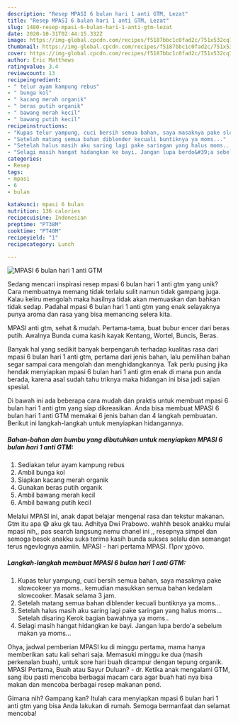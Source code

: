```yaml
---
description: "Resep MPASI 6 bulan hari 1 anti GTM, Lezat"
title: "Resep MPASI 6 bulan hari 1 anti GTM, Lezat"
slug: 1480-resep-mpasi-6-bulan-hari-1-anti-gtm-lezat
date: 2020-10-31T02:44:15.332Z
image: https://img-global.cpcdn.com/recipes/f5187bbc1c0fad2c/751x532cq70/mpasi-6-bulan-hari-1-anti-gtm-foto-resep-utama.jpg
thumbnail: https://img-global.cpcdn.com/recipes/f5187bbc1c0fad2c/751x532cq70/mpasi-6-bulan-hari-1-anti-gtm-foto-resep-utama.jpg
cover: https://img-global.cpcdn.com/recipes/f5187bbc1c0fad2c/751x532cq70/mpasi-6-bulan-hari-1-anti-gtm-foto-resep-utama.jpg
author: Eric Matthews
ratingvalue: 3.4
reviewcount: 13
recipeingredient:
- " telur ayam kampung rebus"
- " bunga kol"
- " kacang merah organik"
- " beras putih organik"
- " bawang merah kecil"
- " bawang putih kecil"
recipeinstructions:
- "Kupas telur yampung, cuci bersih semua bahan, saya masaknya pake slowcokeer ya moms.. kemudian masukkan semua bahan kedalam slowcooker. Masak selama 3 jam."
- "Setelah matang semua bahan diblender kecuali buntiknya ya moms..."
- "Setelah halus masih aku saring lagi pake saringan yang halus moms... Setelah disaring Kerok bagian bawahnya ya moms.."
- "Selagi masih hangat hidangkan ke bayi. Jangan lupa berdo&#39;a sebelum makan ya moms..."
categories:
- Resep
tags:
- mpasi
- 6
- bulan

katakunci: mpasi 6 bulan 
nutrition: 136 calories
recipecuisine: Indonesian
preptime: "PT38M"
cooktime: "PT40M"
recipeyield: "1"
recipecategory: Lunch

---
```



![MPASI 6 bulan hari 1 anti GTM](https://img-global.cpcdn.com/recipes/f5187bbc1c0fad2c/751x532cq70/mpasi-6-bulan-hari-1-anti-gtm-foto-resep-utama.jpg)

Sedang mencari inspirasi resep mpasi 6 bulan hari 1 anti gtm yang unik? Cara membuatnya memang tidak terlalu sulit namun tidak gampang juga. Kalau keliru mengolah maka hasilnya tidak akan memuaskan dan bahkan tidak sedap. Padahal mpasi 6 bulan hari 1 anti gtm yang enak selayaknya punya aroma dan rasa yang bisa memancing selera kita.

MPASI anti gtm, sehat &amp; mudah. Pertama-tama, buat bubur encer dari beras putih. Awalnya Bunda cuma kasih kayak Kentang, Wortel, Buncis, Beras.

Banyak hal yang sedikit banyak berpengaruh terhadap kualitas rasa dari mpasi 6 bulan hari 1 anti gtm, pertama dari jenis bahan, lalu pemilihan bahan segar sampai cara mengolah dan menghidangkannya. Tak perlu pusing jika hendak menyiapkan mpasi 6 bulan hari 1 anti gtm enak di mana pun anda berada, karena asal sudah tahu triknya maka hidangan ini bisa jadi sajian spesial.


Di bawah ini ada beberapa cara mudah dan praktis untuk membuat mpasi 6 bulan hari 1 anti gtm yang siap dikreasikan. Anda bisa membuat MPASI 6 bulan hari 1 anti GTM memakai 6 jenis bahan dan 4 langkah pembuatan. Berikut ini langkah-langkah untuk menyiapkan hidangannya.

<!--inarticleads1-->

##### Bahan-bahan dan bumbu yang dibutuhkan untuk menyiapkan MPASI 6 bulan hari 1 anti GTM:

1. Sediakan  telur ayam kampung rebus
1. Ambil  bunga kol
1. Siapkan  kacang merah organik
1. Gunakan  beras putih organik
1. Ambil  bawang merah kecil
1. Ambil  bawang putih kecil


Melalui MPASI ini, anak dapat belajar mengenal rasa dan tekstur makanan. Gtm itu apa 😅 aku gk tau. Adhitya Dwi Prabowo. wahhh besok anakku mulai mpasi nih,, pas search langsung nemu chanel ini ,, resepnya simpel dan semoga besok anakku suka terima kasih bunda sukses selalu dan semangat terus ngevlognya aamiin. MPASI - hari pertama MPASI. Πριν χρόνο. 

<!--inarticleads2-->

##### Langkah-langkah membuat MPASI 6 bulan hari 1 anti GTM:

1. Kupas telur yampung, cuci bersih semua bahan, saya masaknya pake slowcokeer ya moms.. kemudian masukkan semua bahan kedalam slowcooker. Masak selama 3 jam.
1. Setelah matang semua bahan diblender kecuali buntiknya ya moms...
1. Setelah halus masih aku saring lagi pake saringan yang halus moms... Setelah disaring Kerok bagian bawahnya ya moms..
1. Selagi masih hangat hidangkan ke bayi. Jangan lupa berdo&#39;a sebelum makan ya moms...


Ohya, jadwal pemberian MPASI ku di minggu pertama, mama hanya memberikan satu kali sehari saja. Memasuki minggu ke dua (masih perkenalan buah), untuk sore hari buah dicampur dengan tepung organik. MPASI Pertama, Buah atau Sayur Duluan? - dr. Ketika anak mengalami GTM, sang ibu pasti mencoba berbagai macam cara agar buah hati nya bisa makan dan mencoba berbagai resep makanan pend. 

Gimana nih? Gampang kan? Itulah cara menyiapkan mpasi 6 bulan hari 1 anti gtm yang bisa Anda lakukan di rumah. Semoga bermanfaat dan selamat mencoba!
